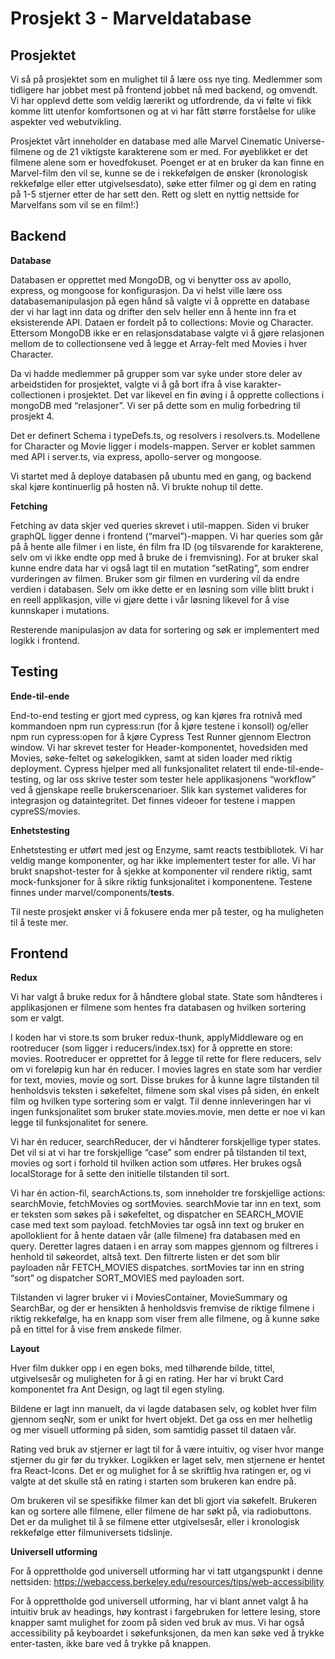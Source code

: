 # Prosjekt 3 - Marveldatabase

## Prosjektet
Vi så på prosjektet som en mulighet til å lære oss nye ting. Medlemmer som tidligere har jobbet mest på frontend jobbet nå med backend, og omvendt. Vi har opplevd dette som veldig lærerikt og utfordrende, da vi følte vi fikk komme litt utenfor komfortsonen og at vi har fått større forståelse for ulike aspekter ved webutvikling.

Prosjektet vårt inneholder en database med alle Marvel Cinematic Universe-filmene og de 21 viktigste karakterene som er med. For øyeblikket er det filmene alene som er hovedfokuset. Poenget er at en bruker da kan finne en Marvel-film den vil se, kunne se de i rekkefølgen de ønsker (kronologisk rekkefølge eller etter utgivelsesdato), søke etter filmer og gi dem en rating på 1-5 stjerner etter de har sett den. Rett og slett en nyttig nettside for Marvelfans som vil se en film!:)

## Backend

**Database**

Databasen er opprettet med MongoDB, og vi benytter oss av apollo, express, og mongoose for konfigurasjon. 
Da vi helst ville lære oss databasemanipulasjon på egen hånd så valgte vi å opprette en database der vi har lagt inn data og drifter den selv heller enn å hente inn fra et eksisterende API. Dataen er fordelt på to collections: Movie og Character. Ettersom MongoDB ikke er en relasjonsdatabase valgte vi å gjøre relasjonen mellom de to collectionsene ved å legge et Array-felt med Movies i hver Character.

Da vi hadde medlemmer på grupper som var syke under store deler av arbeidstiden for prosjektet, valgte vi å gå bort ifra å vise karakter-collectionen i prosjektet. Det var likevel en fin øving i å opprette collections i mongoDB med “relasjoner”. Vi ser på dette som en mulig forbedring til prosjekt 4.

Det er definert Schema i typeDefs.ts, og resolvers i resolvers.ts. Modellene for Character og Movie ligger i models-mappen. Server er koblet sammen med API i server.ts, via express, apollo-server og mongoose.

Vi startet med å deploye databasen på ubuntu med en gang, og backend skal kjøre kontinuerlig på hosten nå. Vi brukte nohup til dette.

**Fetching**

Fetching av data skjer ved queries skrevet i util-mappen. Siden vi bruker graphQL ligger denne i frontend (“marvel”)-mappen. Vi har queries som går på å hente alle filmer i en liste, én film fra ID (og tilsvarende for karakterene, selv om vi ikke endte opp med å bruke de i fremvisning). For at bruker skal kunne endre data har vi også lagt til en mutation “setRating”, som endrer vurderingen av filmen. Bruker som gir filmen en vurdering vil da endre verdien i databasen. Selv om ikke dette er en løsning som ville blitt brukt i en reell applikasjon, ville vi gjøre dette i vår løsning likevel for å vise kunnskaper i mutations.

Resterende manipulasjon av data for sortering og søk er implementert med logikk i frontend.

## Testing

**Ende-til-ende**

End-to-end testing er gjort med cypress, og kan kjøres fra rotnivå med kommandoen npm run cypress:run (for å kjøre testene i konsoll) og/eller npm run cypress:open for å kjøre Cypress Test Runner gjennom Electron window.
Vi har skrevet tester for Header-komponentet, hovedsiden med Movies, søke-feltet og søkelogikken, samt at siden loader med riktig deployment. Cypress hjelper med all funksjonalitet relatert til ende-til-ende-testing, og lar oss skrive tester som tester hele applikasjonens “workflow” ved å gjenskape reelle brukerscenarioer. Slik kan systemet valideres for integrasjon og dataintegritet.
Det finnes videoer for testene i mappen cypreSS/movies.

**Enhetstesting**

Enhetstesting er utført med jest og Enzyme, samt reacts testbibliotek. Vi har veldig mange komponenter, og har ikke implementert tester for alle. Vi har brukt snapshot-tester for å sjekke at komponenter vil rendere riktig, samt mock-funksjoner for å sikre riktig funksjonalitet i komponentene. Testene finnes under marvel/components/__tests__.

Til neste prosjekt ønsker vi å fokusere enda mer på tester, og ha muligheten til å teste mer. 

## Frontend 

**Redux**

Vi har valgt å bruke redux for å håndtere global state. State som håndteres i applikasjonen er filmene som hentes fra databasen og hvilken sortering som er valgt.

I koden har vi store.ts som bruker redux-thunk, applyMiddleware og en rootreducer (som ligger i reducers/index.tsx) for å opprette en store: movies. Rootreducer er opprettet for å legge til rette for flere reducers, selv om vi foreløpig kun har én reducer. I movies lagres en state som har verdier for text, movies, movie og sort. Disse brukes for å kunne lagre tilstanden til henholdsvis teksten i søkefeltet, filmene som skal vises på siden, én enkelt film og hvilken type sortering som er valgt. Til denne innleveringen har vi ingen funksjonalitet som bruker state.movies.movie, men dette er noe vi kan legge til funksjonalitet for senere. 

Vi har én reducer, searchReducer, der vi håndterer forskjellige typer states. Det vil si at vi har tre forskjellige “case” som endrer på tilstanden til text, movies og sort i forhold til hvilken action som utføres. Her brukes også localStorage for å sette den initielle tilstanden til sort. 

Vi har én action-fil, searchActions.ts, som inneholder tre forskjellige actions: searchMovie, fetchMovies og sortMovies. searchMovie tar inn en text, som er teksten som søkes på i søkefeltet, og dispatcher en SEARCH_MOVIE case med text som payload. fetchMovies tar også inn text og bruker en apolloklient for å hente dataen vår (alle filmene) fra databasen med en query. Deretter lagres dataen i en array som mappes gjennom og filtreres i henhold til søkeordet, altså text. Den filtrerte listen er det som blir payloaden når FETCH_MOVIES dispatches. sortMovies tar inn en string “sort” og dispatcher SORT_MOVIES med payloaden sort. 

Tilstanden vi lagrer bruker vi i MoviesContainer, MovieSummary og SearchBar, og der er hensikten å henholdsvis fremvise de riktige filmene i riktig rekkefølge, ha en knapp som viser frem alle filmene, og å kunne søke på en tittel for å vise frem ønskede filmer. 

**Layout**

Hver film dukker opp i en egen boks, med tilhørende bilde, tittel, utgivelsesår og muligheten for å gi en rating. Her har vi brukt Card komponentet fra Ant Design, og lagt til egen styling.

Bildene er lagt inn manuelt, da vi lagde databasen selv, og koblet hver film gjennom seqNr, som er unikt for hvert objekt. Det ga oss en mer helhetlig og mer visuell utforming på siden, som samtidig passet til dataen vår. 

Rating ved bruk av stjerner er lagt til for å være intuitiv, og viser hvor mange stjerner du gir før du trykker. Logikken er laget selv, men stjernene er hentet fra React-Icons. Det er og mulighet for å se skriftlig hva ratingen er, og vi valgte at det skulle stå en rating i starten som brukeren kan endre på.

Om brukeren vil se spesifikke filmer kan det bli gjort via søkefelt. Brukeren kan og sortere alle filmene, eller filmene de har søkt på, via radiobuttons. Det er da mulighet til å se filmene etter utgivelsesår, eller i kronologisk rekkefølge etter filmuniversets tidslinje. 

**Universell utforming**

For å opprettholde god universell utforming har vi tatt utgangspunkt i denne nettsiden: https://webaccess.berkeley.edu/resources/tips/web-accessibility

For å opprettholde god universell utforming, har vi blant annet valgt å ha intuitiv bruk av headings, høy kontrast i fargebruken for lettere lesing, store knapper samt mulighet for zoom på siden ved bruk av mus. Vi har også accessibility på keyboardet i søkefunksjonen, da men kan søke ved å trykke enter-tasten, ikke bare ved å trykke på knappen. 



